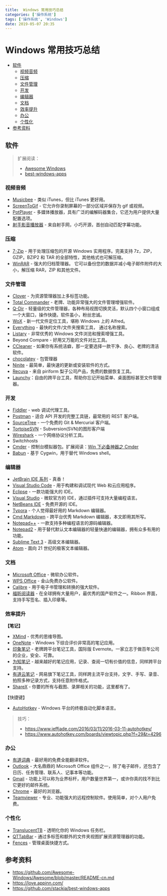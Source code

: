 ```yaml
---
title:  Windows 常用技巧总结
categories: ['操作系统']
tags: ['操作系统', 'Windows']
date: 2019-05-07 20:35
---
```


# Windows 常用技巧总结

<!-- TOC depthFrom:2 depthTo:3 -->

- [软件](#软件)
    - [视频音频](#视频音频)
    - [压缩](#压缩)
    - [文件管理](#文件管理)
    - [开发](#开发)
    - [编辑器](#编辑器)
    - [文档](#文档)
    - [效率提升](#效率提升)
    - [办公](#办公)
    - [个性化](#个性化)
- [参考资料](#参考资料)

<!-- /TOC -->

## 软件

> 扩展阅读：
>
> - [Awesome Windows](https://github.com/Awesome-Windows/Awesome/blob/master/README-cn.md)
> - [best-windows-apps](https://github.com/stackia/best-windows-apps)

### 视频音频

- [Musicbee](http://getmusicbee.com/) - 类似 iTunes，但比 iTunes 更好用。
- [ScreenToGif](http://www.screentogif.com/) - 它允许你录制屏幕的一部分区域并保存为 gif 或视频。
- [PotPlayer](http://potplayer.daum.net/) - 多媒体播放器，具有广泛的编解码器集合，它还为用户提供大量配置选项。
- [射手影音播放器](http://www.splayer.org/) - 来自射手网，小巧开源，首创自动匹配字幕功能。

### 压缩

- [7-Zip](http://www.7-zip.org/) - 用于处理压缩包的开源 Windows 实用程序。完美支持 7z，ZIP，GZIP，BZIP2 和 TAR 的全部特性，其他格式也可解压缩。
- [WinRAR](http://www.rarlab.com/) - 强大的归档管理器。 它可以备份您的数据并减小电子邮件附件的大小，解压缩 RAR，ZIP 和其他文件。

### 文件管理

- [Clover](http://en.ejie.me/) - 为资源管理器加上多标签功能。
- [Total Commander](http://www.ghisler.com/) - 老牌、功能异常强大的文件管理增强软件。
- [Q-Dir](http://www.softwareok.com/?seite=Freeware/Q-Dir) - 轻量级的文件管理器，各种布局视图切换灵活，默认四个小窗口组成一个大窗口，操作快捷。软件虽小，粉丝忠诚。
- [WoX](https://github.com/Wox-launcher/Wox) - 新一代文件定位工具，堪称 Windows 上的 Alfred。
- [Everything](http://www.voidtools.com/) - 最快的文件/文件夹搜索工具， 通过名称搜索。
- [Listary](http://www.listary.com/) - 非常优秀的 Windows 文件浏览和搜索增强工具。
- Beyond Compare - 好用又万能的文件对比工具。
- [CCleaner](https://www.piriform.com/ccleaner/download) - 如果你有系统洁癖，那一定要选择一款干净、良心、老牌的清洁软件。
- [chocolatey](https://chocolatey.org/) - 包管理器
- [Ninite](https://ninite.com/) - 最简单，最快速的更新或安装软件的方式。
- [Recuva](http://www.piriform.com/RECUVA) - 来自 piriform 梨子公司产品，免费的数据恢复工具。
- [Launchy](http://www.launchy.net/)：自由的跨平台工具，帮助你忘记开始菜单、桌面图标甚至文件管理器。

### 开发

- [Fiddler](http://www.telerik.com/fiddler) - web 调试代理工具。
- [Postman](https://www.getpostman.com/postman) - 适合 API 开发的完整工具链，最常用的 REST 客户端。
- [SourceTree](https://www.sourcetreeapp.com/) - 一个免费的 Git & Mercurial 客户端。
- [TortoiseSVN](https://tortoisesvn.net/) - Subversion(SVN)的图形客户端
- [Wireshark](https://www.wireshark.org/) - 一个网络协议分析工具。
- Switchhosts
- [Cmder](https://github.com/cmderdev/cmder) - 控制台模拟器包。扩展阅读：[Win 下必备神器之 Cmder](https://www.jeffjade.com/2016/01/13/2016-01-13-windows-software-cmder/)
- [Babun](http://babun.github.io/) - 基于 Cygwin，用于替代 Windows shell。

### 编辑器

- [JetBrain IDE 系列](http://www.jetbrains.com/) - 真香！
- [Visual Studio Code](https://code.visualstudio.com/) - 用于构建和调试现代 Web 和云应用程序。
- [Eclipse](https://eclipse.org/downloads/) - 一款功能强大的 IDE。
- [Visual Studio](https://www.visualstudio.com/vs/) - 微软官方的 IDE，通过插件可支持大量编程语言。
- [NetBeans IDE](https://netbeans.org/) - 免费开源的 IDE。
- [Typora](https://www.typora.io/) - 个人觉得最好用的 Markdown 编辑器。
- [Cmd Markdown](https://www.zybuluo.com/cmd/) - 跨平台优秀 Markdown 编辑器，本文即用其所写。
- [Notepad++](https://notepad-plus-plus.org/) - 一款支持多种编程语言的源码编辑器。
- [Notepad2](http://www.flos-freeware.ch/notepad2.html) - 用于替代默认文本编辑器的轻量快速的编辑器，拥有众多有用的功能。
- [Sublime Text 3](http://www.sublimetext.com/3) - 高级文本编辑器。
- [Atom](https://atom.io/) - 面向 21 世纪的极客文本编辑器。

### 文档

- [Microsoft Office](http://www.office.com/) - 微软办公软件。
- [WPS Office](https://www.wps.com/office-free) - 金山免费办公软件。
- [Calibre](http://calibre-ebook.com/) - 用于电子书管理和转换的强大软件。
- [福昕阅读器](http://www.foxitsoftware.cn/products/reader/) - 在全球拥有大量用户，最优秀的国产软件之一。Ribbon 界面，支持手写签名、插入印章等。

### 效率提升

**【笔记】**

- [XMind](http://www.xmind.net/) - 优秀的思维导图。
- [OneNote](https://www.onenote.com/) - Windows 下综合评价非常高的笔记应用。
- [印象笔记](http://www.yinxiang.com/) - 老牌跨平台笔记工具，国际版 Evernote。一家立志于做百年公司的企业，安全、可靠。
- [为知笔记](http://www.wiz.cn/index.html) - 越来越好的笔记应用，记录、查阅一切有价值的信息，同样跨平台支持。
- [有道云笔记](http://note.youdao.com/) - 网易旗下笔记工具，同样跨主流平台支持，文字、手写、录音、拍照多种记录方式，支持任意附件格式。
- [ShareX](https://getsharex.com/) - 你要的所有与截图、录屏相关的功能，这里都有了。

【快捷键】

- [AutoHotkey](https://autohotkey.com/) - Windows 平台的终极自动化脚本语言。

> 技巧：
>
> - https://www.jeffjade.com/2016/03/11/2016-03-11-autohotkey/
> - https://www.autohotkey.com/boards/viewtopic.php?f=29&t=4296

### 办公

- [有道词典](http://cidian.youdao.com/index.html) - 最好用的免费全能翻译软件。
- [Outlook](http://office.microsoft.com/zh-cn/outlook/) - 大名鼎鼎的 Microsoft Office 组件之一，除了电子邮件，还包含了日历、任务管理、联系人、记事本等功能。
- [Gmail](http://www.gmail.com/) - 功能上可以称为业界标杆，用户数量世界第一，或许你真的找不到比它更好的邮件系统。
- [Chrome](https://www.google.com/intl/zh-CN/chrome/browser/) - 最好的浏览器。
- [Teamviewer](http://www.teamviewer.com/Zhcn/index.aspx) - 专业、功能强大的远程控制软件。使用简单，对个人用户免费。

### 个性化

- [TranslucentTB](https://github.com/TranslucentTB/TranslucentTB) - 透明化你的 Windows 任务栏。
- [QTTabBar](http://qttabbar.wikidot.com/) - 通过多标签和额外的文件夹视图扩展资源管理器的功能。
- [Fences](https://www.stardock.com/products/fences/) - 管理桌面快捷方式。

## 参考资料

- https://github.com/Awesome-Windows/Awesome/blob/master/README-cn.md
- https://love.appinn.com/
- https://github.com/stackia/best-windows-apps
